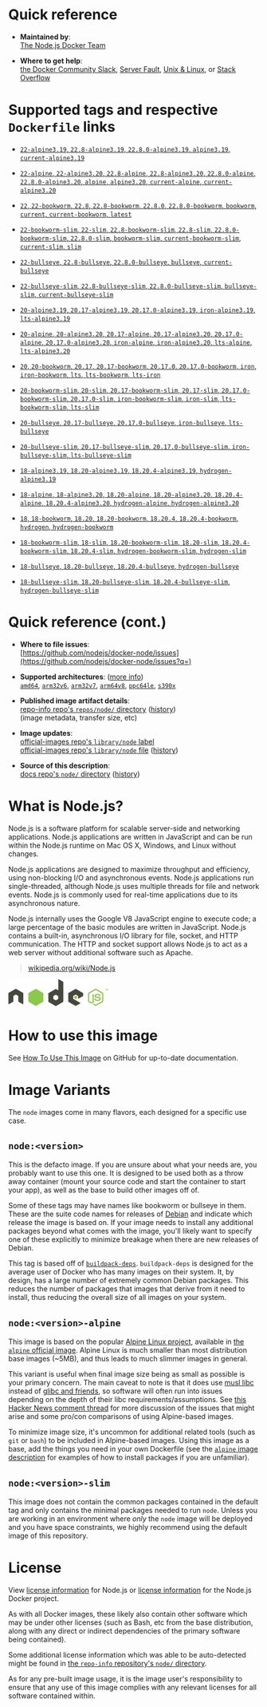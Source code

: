 <!--

********************************************************************************

WARNING:

    DO NOT EDIT "node/README.md"

    IT IS AUTO-GENERATED

    (from the other files in "node/" combined with a set of templates)

********************************************************************************

-->

# Quick reference

-	**Maintained by**:  
	[The Node.js Docker Team](https://github.com/nodejs/docker-node)

-	**Where to get help**:  
	[the Docker Community Slack](https://dockr.ly/comm-slack), [Server Fault](https://serverfault.com/help/on-topic), [Unix & Linux](https://unix.stackexchange.com/help/on-topic), or [Stack Overflow](https://stackoverflow.com/help/on-topic)

# Supported tags and respective `Dockerfile` links

-	[`22-alpine3.19`, `22.8-alpine3.19`, `22.8.0-alpine3.19`, `alpine3.19`, `current-alpine3.19`](https://github.com/nodejs/docker-node/blob/0c0069246367ac5ac0fc6bca141fb04faaca2f4b/22/alpine3.19/Dockerfile)

-	[`22-alpine`, `22-alpine3.20`, `22.8-alpine`, `22.8-alpine3.20`, `22.8.0-alpine`, `22.8.0-alpine3.20`, `alpine`, `alpine3.20`, `current-alpine`, `current-alpine3.20`](https://github.com/nodejs/docker-node/blob/0c0069246367ac5ac0fc6bca141fb04faaca2f4b/22/alpine3.20/Dockerfile)

-	[`22`, `22-bookworm`, `22.8`, `22.8-bookworm`, `22.8.0`, `22.8.0-bookworm`, `bookworm`, `current`, `current-bookworm`, `latest`](https://github.com/nodejs/docker-node/blob/0c0069246367ac5ac0fc6bca141fb04faaca2f4b/22/bookworm/Dockerfile)

-	[`22-bookworm-slim`, `22-slim`, `22.8-bookworm-slim`, `22.8-slim`, `22.8.0-bookworm-slim`, `22.8.0-slim`, `bookworm-slim`, `current-bookworm-slim`, `current-slim`, `slim`](https://github.com/nodejs/docker-node/blob/0c0069246367ac5ac0fc6bca141fb04faaca2f4b/22/bookworm-slim/Dockerfile)

-	[`22-bullseye`, `22.8-bullseye`, `22.8.0-bullseye`, `bullseye`, `current-bullseye`](https://github.com/nodejs/docker-node/blob/0c0069246367ac5ac0fc6bca141fb04faaca2f4b/22/bullseye/Dockerfile)

-	[`22-bullseye-slim`, `22.8-bullseye-slim`, `22.8.0-bullseye-slim`, `bullseye-slim`, `current-bullseye-slim`](https://github.com/nodejs/docker-node/blob/0c0069246367ac5ac0fc6bca141fb04faaca2f4b/22/bullseye-slim/Dockerfile)

-	[`20-alpine3.19`, `20.17-alpine3.19`, `20.17.0-alpine3.19`, `iron-alpine3.19`, `lts-alpine3.19`](https://github.com/nodejs/docker-node/blob/410410f6955bf8d052ef3ec7988cd41a54eab879/20/alpine3.19/Dockerfile)

-	[`20-alpine`, `20-alpine3.20`, `20.17-alpine`, `20.17-alpine3.20`, `20.17.0-alpine`, `20.17.0-alpine3.20`, `iron-alpine`, `iron-alpine3.20`, `lts-alpine`, `lts-alpine3.20`](https://github.com/nodejs/docker-node/blob/410410f6955bf8d052ef3ec7988cd41a54eab879/20/alpine3.20/Dockerfile)

-	[`20`, `20-bookworm`, `20.17`, `20.17-bookworm`, `20.17.0`, `20.17.0-bookworm`, `iron`, `iron-bookworm`, `lts`, `lts-bookworm`, `lts-iron`](https://github.com/nodejs/docker-node/blob/410410f6955bf8d052ef3ec7988cd41a54eab879/20/bookworm/Dockerfile)

-	[`20-bookworm-slim`, `20-slim`, `20.17-bookworm-slim`, `20.17-slim`, `20.17.0-bookworm-slim`, `20.17.0-slim`, `iron-bookworm-slim`, `iron-slim`, `lts-bookworm-slim`, `lts-slim`](https://github.com/nodejs/docker-node/blob/410410f6955bf8d052ef3ec7988cd41a54eab879/20/bookworm-slim/Dockerfile)

-	[`20-bullseye`, `20.17-bullseye`, `20.17.0-bullseye`, `iron-bullseye`, `lts-bullseye`](https://github.com/nodejs/docker-node/blob/410410f6955bf8d052ef3ec7988cd41a54eab879/20/bullseye/Dockerfile)

-	[`20-bullseye-slim`, `20.17-bullseye-slim`, `20.17.0-bullseye-slim`, `iron-bullseye-slim`, `lts-bullseye-slim`](https://github.com/nodejs/docker-node/blob/410410f6955bf8d052ef3ec7988cd41a54eab879/20/bullseye-slim/Dockerfile)

-	[`18-alpine3.19`, `18.20-alpine3.19`, `18.20.4-alpine3.19`, `hydrogen-alpine3.19`](https://github.com/nodejs/docker-node/blob/619b871fb3d89dc6d6333914b46bf526e781eec5/18/alpine3.19/Dockerfile)

-	[`18-alpine`, `18-alpine3.20`, `18.20-alpine`, `18.20-alpine3.20`, `18.20.4-alpine`, `18.20.4-alpine3.20`, `hydrogen-alpine`, `hydrogen-alpine3.20`](https://github.com/nodejs/docker-node/blob/619b871fb3d89dc6d6333914b46bf526e781eec5/18/alpine3.20/Dockerfile)

-	[`18`, `18-bookworm`, `18.20`, `18.20-bookworm`, `18.20.4`, `18.20.4-bookworm`, `hydrogen`, `hydrogen-bookworm`](https://github.com/nodejs/docker-node/blob/619b871fb3d89dc6d6333914b46bf526e781eec5/18/bookworm/Dockerfile)

-	[`18-bookworm-slim`, `18-slim`, `18.20-bookworm-slim`, `18.20-slim`, `18.20.4-bookworm-slim`, `18.20.4-slim`, `hydrogen-bookworm-slim`, `hydrogen-slim`](https://github.com/nodejs/docker-node/blob/619b871fb3d89dc6d6333914b46bf526e781eec5/18/bookworm-slim/Dockerfile)

-	[`18-bullseye`, `18.20-bullseye`, `18.20.4-bullseye`, `hydrogen-bullseye`](https://github.com/nodejs/docker-node/blob/619b871fb3d89dc6d6333914b46bf526e781eec5/18/bullseye/Dockerfile)

-	[`18-bullseye-slim`, `18.20-bullseye-slim`, `18.20.4-bullseye-slim`, `hydrogen-bullseye-slim`](https://github.com/nodejs/docker-node/blob/619b871fb3d89dc6d6333914b46bf526e781eec5/18/bullseye-slim/Dockerfile)

# Quick reference (cont.)

-	**Where to file issues**:  
	[https://github.com/nodejs/docker-node/issues](https://github.com/nodejs/docker-node/issues?q=)

-	**Supported architectures**: ([more info](https://github.com/docker-library/official-images#architectures-other-than-amd64))  
	[`amd64`](https://hub.docker.com/r/amd64/node/), [`arm32v6`](https://hub.docker.com/r/arm32v6/node/), [`arm32v7`](https://hub.docker.com/r/arm32v7/node/), [`arm64v8`](https://hub.docker.com/r/arm64v8/node/), [`ppc64le`](https://hub.docker.com/r/ppc64le/node/), [`s390x`](https://hub.docker.com/r/s390x/node/)

-	**Published image artifact details**:  
	[repo-info repo's `repos/node/` directory](https://github.com/docker-library/repo-info/blob/master/repos/node) ([history](https://github.com/docker-library/repo-info/commits/master/repos/node))  
	(image metadata, transfer size, etc)

-	**Image updates**:  
	[official-images repo's `library/node` label](https://github.com/docker-library/official-images/issues?q=label%3Alibrary%2Fnode)  
	[official-images repo's `library/node` file](https://github.com/docker-library/official-images/blob/master/library/node) ([history](https://github.com/docker-library/official-images/commits/master/library/node))

-	**Source of this description**:  
	[docs repo's `node/` directory](https://github.com/docker-library/docs/tree/master/node) ([history](https://github.com/docker-library/docs/commits/master/node))

# What is Node.js?

Node.js is a software platform for scalable server-side and networking applications. Node.js applications are written in JavaScript and can be run within the Node.js runtime on Mac OS X, Windows, and Linux without changes.

Node.js applications are designed to maximize throughput and efficiency, using non-blocking I/O and asynchronous events. Node.js applications run single-threaded, although Node.js uses multiple threads for file and network events. Node.js is commonly used for real-time applications due to its asynchronous nature.

Node.js internally uses the Google V8 JavaScript engine to execute code; a large percentage of the basic modules are written in JavaScript. Node.js contains a built-in, asynchronous I/O library for file, socket, and HTTP communication. The HTTP and socket support allows Node.js to act as a web server without additional software such as Apache.

> [wikipedia.org/wiki/Node.js](https://en.wikipedia.org/wiki/Node.js)

![logo](https://raw.githubusercontent.com/docker-library/docs/01c12653951b2fe592c1f93a13b4e289ada0e3a1/node/logo.png)

# How to use this image

See [How To Use This Image](https://github.com/nodejs/docker-node/blob/master/README.md#how-to-use-this-image) on GitHub for up-to-date documentation.

# Image Variants

The `node` images come in many flavors, each designed for a specific use case.

## `node:<version>`

This is the defacto image. If you are unsure about what your needs are, you probably want to use this one. It is designed to be used both as a throw away container (mount your source code and start the container to start your app), as well as the base to build other images off of.

Some of these tags may have names like bookworm or bullseye in them. These are the suite code names for releases of [Debian](https://wiki.debian.org/DebianReleases) and indicate which release the image is based on. If your image needs to install any additional packages beyond what comes with the image, you'll likely want to specify one of these explicitly to minimize breakage when there are new releases of Debian.

This tag is based off of [`buildpack-deps`](https://hub.docker.com/_/buildpack-deps/). `buildpack-deps` is designed for the average user of Docker who has many images on their system. It, by design, has a large number of extremely common Debian packages. This reduces the number of packages that images that derive from it need to install, thus reducing the overall size of all images on your system.

## `node:<version>-alpine`

This image is based on the popular [Alpine Linux project](https://alpinelinux.org), available in [the `alpine` official image](https://hub.docker.com/_/alpine). Alpine Linux is much smaller than most distribution base images (~5MB), and thus leads to much slimmer images in general.

This variant is useful when final image size being as small as possible is your primary concern. The main caveat to note is that it does use [musl libc](https://musl.libc.org) instead of [glibc and friends](https://www.etalabs.net/compare_libcs.html), so software will often run into issues depending on the depth of their libc requirements/assumptions. See [this Hacker News comment thread](https://news.ycombinator.com/item?id=10782897) for more discussion of the issues that might arise and some pro/con comparisons of using Alpine-based images.

To minimize image size, it's uncommon for additional related tools (such as `git` or `bash`) to be included in Alpine-based images. Using this image as a base, add the things you need in your own Dockerfile (see the [`alpine` image description](https://hub.docker.com/_/alpine/) for examples of how to install packages if you are unfamiliar).

## `node:<version>-slim`

This image does not contain the common packages contained in the default tag and only contains the minimal packages needed to run `node`. Unless you are working in an environment where *only* the `node` image will be deployed and you have space constraints, we highly recommend using the default image of this repository.

# License

View [license information](https://github.com/nodejs/node/blob/master/LICENSE) for Node.js or [license information](https://github.com/nodejs/docker-node/blob/master/LICENSE) for the Node.js Docker project.

As with all Docker images, these likely also contain other software which may be under other licenses (such as Bash, etc from the base distribution, along with any direct or indirect dependencies of the primary software being contained).

Some additional license information which was able to be auto-detected might be found in [the `repo-info` repository's `node/` directory](https://github.com/docker-library/repo-info/tree/master/repos/node).

As for any pre-built image usage, it is the image user's responsibility to ensure that any use of this image complies with any relevant licenses for all software contained within.
